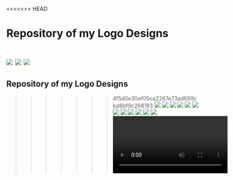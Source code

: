 <<<<<<< HEAD
# Repository of my Logo Designs
![](./images/eCommExpertsV3.png)
![](./images/eCommExpertsV2.png)
![](./images/eCommExperts.png)
=======
## Repository of my Logo Designs

>>>>>>> 4f5d0e30ef05ca2267e73ad699cbd8bf9c268183
![](./images/Logo1.png)
![](./images/Logo2.png)
![](./images/Logo9.png)
![](./images/Logo7.png)
![](./images/Logo3.png)
![](./images/Logo4.png)
![](./images/Logo5.png)
![](./images/Logo6.png)
![](./images/Logo8.png)
![](./images/Logo8A.png)
![](./images/Logo10.png)
![](./images/TFIT.jpg)
![](./images/facebook-cover-video-maker-for-a-customized-streetwear-brand-ad-1237e-3098.mp4)



